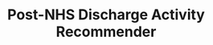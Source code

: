 ---
hackday: 23-cardiff
links:
  code:
  - https://github.com/madetech/nhs-hack-day-23
  presentation: https://nhs-hack-day-23.herokuapp.com/
  website: https://nhs-hack-day-23.herokuapp.com/
summary: 'findOR: a tool to help NHS staff make tailor-made activity recommendations
  to patients after discharge '
team:
- '@HannahB_OT'
- '@tomtaylortech'
- '@craigjbass'
thumbnail: post-nhs_discharge_activity_recommender.png
title: Post-NHS Discharge Activity Recommender
---